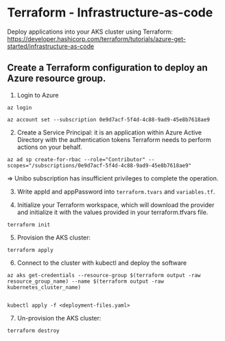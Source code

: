 # Terraform - Infrastructure-as-code

Deploy applications into your AKS cluster using Terraform: https://developer.hashicorp.com/terraform/tutorials/azure-get-started/infrastructure-as-code

## Create a Terraform configuration to deploy an Azure resource group. 

1. Login to Azure
```
az login

az account set --subscription 0e9d7acf-5f4d-4c88-9ad9-45e8b7618ae9
```

2. Create a Service Principal: it is an application within Azure Active Directory with the authentication tokens Terraform needs to perform actions on your behalf. 
```
az ad sp create-for-rbac --role="Contributor" --scopes="/subscriptions/0e9d7acf-5f4d-4c88-9ad9-45e8b7618ae9"
```
=> Unibo subscription has insufficient privileges to complete the operation.

3. Write appId and appPassword into `terraform.tvars` and `variables.tf`.

4. Initialize your Terraform workspace, which will download the provider and initialize it with the values provided in your terraform.tfvars file.
```
terraform init
```

5. Provision the AKS cluster:
```
terraform apply
```

6. Connect to the cluster with kubectl and deploy the software

```
az aks get-credentials --resource-group $(terraform output -raw resource_group_name) --name $(terraform output -raw kubernetes_cluster_name)


kubectl apply -f <deployment-files.yaml>
```

7. Un-provision the AKS cluster:
```
terraform destroy
```
